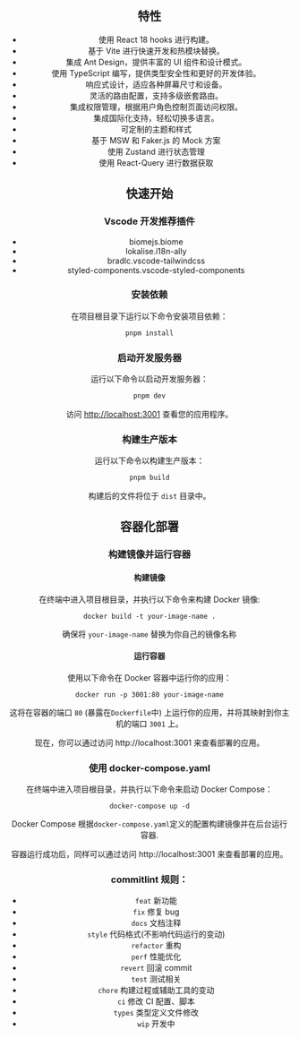 <div align="center"> 
<br> 
<br>

## 特性

-   使用 React 18 hooks 进行构建。
-   基于 Vite 进行快速开发和热模块替换。
-   集成 Ant Design，提供丰富的 UI 组件和设计模式。
-   使用 TypeScript 编写，提供类型安全性和更好的开发体验。
-   响应式设计，适应各种屏幕尺寸和设备。
-   灵活的路由配置，支持多级嵌套路由。
-   集成权限管理，根据用户角色控制页面访问权限。
-   集成国际化支持，轻松切换多语言。
-   可定制的主题和样式
-   基于 MSW 和 Faker.js 的 Mock 方案
-   使用 Zustand 进行状态管理
-   使用 React-Query 进行数据获取

## 快速开始

### Vscode 开发推荐插件

-   biomejs.biome
-   lokalise.i18n-ally
-   bradlc.vscode-tailwindcss
-   styled-components.vscode-styled-components

### 安装依赖

在项目根目录下运行以下命令安装项目依赖：

```bash
pnpm install
```

### 启动开发服务器

运行以下命令以启动开发服务器：

```bash
pnpm dev
```

访问 [http://localhost:3001](http://localhost:3001) 查看您的应用程序。

### 构建生产版本

运行以下命令以构建生产版本：

```bash
pnpm build
```

构建后的文件将位于 `dist` 目录中。

## 容器化部署

### 构建镜像并运行容器

#### 构建镜像

在终端中进入项目根目录，并执行以下命令来构建 Docker 镜像:

```
docker build -t your-image-name .
```

确保将 `your-image-name` 替换为你自己的镜像名称

#### 运行容器

使用以下命令在 Docker 容器中运行你的应用：

```
docker run -p 3001:80 your-image-name
```

这将在容器的端口 `80` (暴露在`Dockerfile`中) 上运行你的应用，并将其映射到你主机的端口 `3001` 上。

现在，你可以通过访问 http://localhost:3001 来查看部署的应用。

### 使用 docker-compose.yaml

在终端中进入项目根目录，并执行以下命令来启动 Docker Compose：

```
docker-compose up -d
```

Docker Compose 根据`docker-compose.yaml`定义的配置构建镜像并在后台运行容器.

容器运行成功后，同样可以通过访问 http://localhost:3001 来查看部署的应用。

### commitlint 规则：

-   `feat` 新功能
-   `fix` 修复 bug
-   `docs` 文档注释
-   `style` 代码格式(不影响代码运行的变动)
-   `refactor` 重构
-   `perf` 性能优化
-   `revert` 回滚 commit
-   `test` 测试相关
-   `chore` 构建过程或辅助工具的变动
-   `ci` 修改 CI 配置、脚本
-   `types` 类型定义文件修改
-   `wip` 开发中
